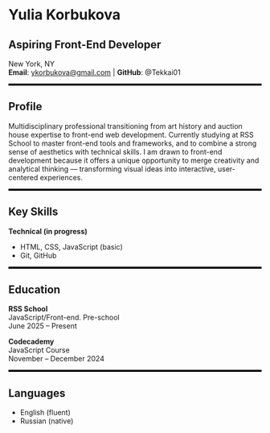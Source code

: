 # Yulia Korbukova
## Aspiring Front-End Developer

New York, NY  
**Email**: ykorbukova@gmail.com | **GitHub**: @Tekkai01

<hr style="height: 4px; background-color: black; border: none;">

## Profile

Multidisciplinary professional transitioning from art history and auction house expertise to front-end web development. Currently studying at RSS School to master front-end tools and frameworks, and to combine a strong sense of aesthetics with technical skills. I am drawn to front-end development because it offers a unique opportunity to merge creativity and analytical thinking — transforming visual ideas into interactive, user-centered experiences.

<hr style="height: 4px; background-color: black; border: none;">

## Key Skills

**Technical (in progress)**
- HTML, CSS, JavaScript (basic)
- Git, GitHub

<hr style="height: 4px; background-color: black; border: none;">

## Education

**RSS School**  
JavaScript/Front-end. Pre-school  
June 2025 – Present

**Codecademy**  
JavaScript Course  
November – December 2024

<hr style="height: 4px; background-color: black; border: none;">

## Languages

- English (fluent)
- Russian (native)